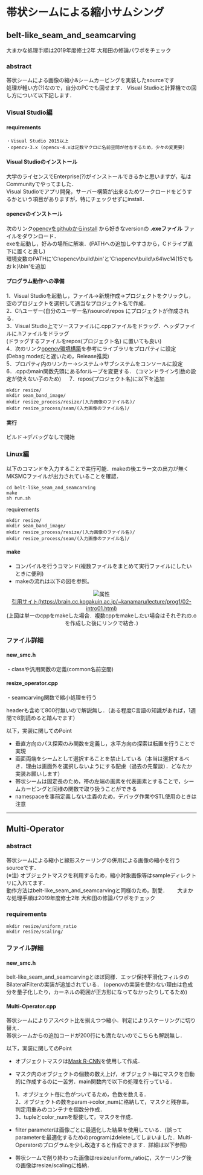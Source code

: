 # 帯状シームによる縮小サムシング  
## belt-like_seam_and_seamcarving
大まかな処理手順は2019年度修士2年 大和田の修論パワポをチェック

### abstract
帯状シームによる画像の縮小&シームカービングを実装したsourceです  
処理が軽い方(?)なので，自分のPCでも回せます． Visual Studioと計算機での回し方について以下記します．

### Visual Studio編
#### requirements  
    ・Visual Studio 2015以上  
    ・opencv-3.x (opencv-4.xは定数マクロに名前空間が付与するため，少々の変更要)  

#### Visual Studioのインストール  
大学のライセンスでEnterprise(?)がインストールできるかと思いますが，私はCommunityでやってました．  
Visual Studioでアプリ開発，サーバー構築が出来るためワークロードをどうするかという項目がありますが，特にチェックせずにinstall．  

#### opencvのインストール
次のリンク[opencvをgithubからinstall](https://github.com/opencv/opencv/releases) から好きなversionの **.exeファイル** ファイルをダウンロード．  
exeを起動し，好みの場所に解凍．(PATHへの追加しやすさから，Cドライブ直下に置くと良し)    
環境変数のPATHに'C:\opencv\build\bin'と'C:\opencv\build\x64\vc14(15でもおｋ)\bin'を追加  

#### プログラム動作への準備  
1．Visual Studioを起動し，ファイル→新規作成→プロジェクトをクリックし，空のプロジェクトを選択して適当なプロジェクト名で作成．  
2．C:\ユーザー\(自分のユーザー名)\source\repos にプロジェクトが作成される．  
3．Visual Studio上でソースファイルに.cppファイルをドラッグ．ヘッダファイルに.hファイルをドラッグ  
  (ドラッグするファイルをrepos\(プロジェクト名) に置いても良い)  
4．次のリンク[opencv環境構築](https://blog.tukuyo.net/entry/2018/10/04/233140)を参考にライブラリをプロパティに設定  
  (Debag modeだと遅いため，Release推奨)  
5．プロパティ内のリンカー→システム→サブシステムをコンソールに設定  
6．.cppのmain関数先頭にあるforループを変更する． (コマンドライン引数の設定が使えない子のため) 　
7．repos\(プロジェクト名)に以下を追加

    mkdir resize/
    mkdir seam_band_image/
    mkdir resize_process/resize/(入力画像のファイル名)/
    mkdir resize_process/seam/(入力画像のファイル名)/


#### 実行  
ビルド→デバッグなしで開始  

### Linux編
以下のコマンドを入力することで実行可能．makeの後エラー文の出力が無くMKSMCファイルが出力されていることを確認．

    cd belt-like_seam_and_seamcarving
    make
    sh run.sh

requirements

    mkdir resize/
    mkdir seam_band_image/
    mkdir resize_process/resize/(入力画像のファイル名)/
    mkdir resize_process/seam/(入力画像のファイル名)/

#### make
- コンパイルを行うコマンド(複数ファイルをまとめて実行ファイルにしたいときに便利)
- makeの流れは以下の図を参照。

<div align="center">
<img src="https://brain.cc.kogakuin.ac.jp/~kanamaru/lecture/prog1/01/prog-flow.png" alt="属性" title="makeの流れ">
</div>

<div align="center">
    <a href="https://brain.cc.kogakuin.ac.jp/~kanamaru/lecture/prog1/02-intro01.html">引用サイト(https://brain.cc.kogakuin.ac.jp/~kanamaru/lecture/prog1/02-intro01.html)</a>
    <br>
(上図は単一のcppをmakeした場合．複数cppをmakeしたい場合はそれぞれの.oを作成した後にリンクで結合．)
</div>



### ファイル詳細    
#### new_smc.h
・classや汎用関数の定義(common名前空間)  

#### resize_operator.cpp
・seamcarving関数で縮小処理を行う

headerも含めて800行無いので解説無し．（ある程度C言語の知識があれば，1週間で8割読めると踏んでます）

以下，実装に関してのPoint

* 垂直方向のパス探索のみ関数を定義し，水平方向の探索は転置を行うことで実現  
* 画面両端をシームとして選択することを禁止している（本当は選択するべき．理由は画面外を選択しないようにする配慮（過去の先輩談）．どなたか実装お願いします）  
* 帯状シームは固定長のため，帯の左端の画素を代表画素とすることで，シームカービングと同様の関数で取り扱うことができる  
* namespaceを事前定義しない主義のため，デバッグ作業やSTL使用のときは注意  

-----------------


## Multi-Operator

### abstract
帯状シームによる縮小と線形スケーリングの併用による画像の縮小を行うsourceです．  
(※注) オブジェクトマスクを利用するため，縮小対象画像等はsampleディレクトリに入れてます．  
動作方法はbelt-like_seam_and_seamcarvingと同様のため，割愛．　　
大まかな処理手順は2019年度修士2年 大和田の修論パワポをチェック  

### requirements

    mkdir resize/uniform_ratio
    mkdir resize/scaling/


### ファイル詳細
#### new_smc.h
belt-like_seam_and_seamcarvingとほぼ同様．エッジ保持平滑化フィルタのBilateralFilterの実装が追加されている． 
(opencvの実装を使わない理由は色成分を量子化したり，カーネルの範囲が正方形になってなかったりしてるため)  


#### Multi-Operator.cpp
帯状シームによりアスペクト比を揃えつつ縮小．判定によりスケーリングに切り替え．  
帯状シームからの追加コードが200行にも満たないのでこちらも解説無し．  

以下，実装に関してのPoint

* オブジェクトマスクは[Mask R-CNN](https://github.com/matterport/Mask_RCNN)を使用して作成．

* マスク内のオブジェクトの個数の数え上げ，オブジェクト毎にマスクを自動的に作成するのに一苦労．main関数内で以下の処理を行っている．

    1．オブジェクト毎に色がついてるため，色数を数える．<br>
    2．オブジェクトの数をparam->color_numに格納して，マスクと残存率，判定用重みのコンテナを個数分作成．<br>
    3．tupleとcolor_numを駆使して，マスクを作成．<br>

* filter parameterは画像ごとに最適化した結果を使用している．(誤ってparameterを最適化するためのprogramはdeleteしてしまいました．Multi-Operatorのプログラムを少し改造すると作成できます．詳細は以下参照)

* 帯状シームで削り終わった画像はresize/uniform_ratioに，スケーリング後の画像はresize/scalingに格納．
